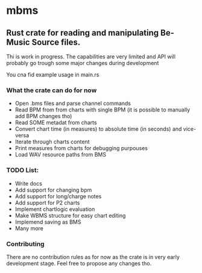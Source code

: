 # mbms
## Rust crate for reading and manipulating Be-Music Source files.
Thi is work in progress. The capabilities are very limited and API will probably go trough some major changes during development

You cna fid example usage in main.rs

### What the crate can do for now
- Open .bms files and parse channel commands
- Read BPM from from charts with single BPM (it is possible to manually add BPM changes tho)
- Read SOME metadat from charts
- Convert chart time (in measures) to absolute time (in seconds) and vice-versa
- Iterate through charts content
- Print measures from charts for debugging purpouses
- Load WAV resource paths from BMS

### TODO List:
- Write docs
- Add support for changing bpm
- Add support for long/charge notes
- Add support for P2 charts
- Implement chartlogic evaluation
- Make WBMS structure for easy chart editing
- Implemend saving as BMS
- Many more

### Contributing
There are no contribution rules as for now as the crate is in very early development stage.
Feel free to propose any changes tho.